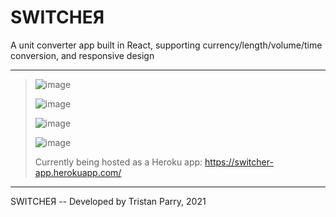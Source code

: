 # SWITCHEЯ
A unit converter app built in React, supporting currency/length/volume/time conversion, and responsive design

----------------------------------------------------------------------------------------------------------------------------------
>
> ![image](https://user-images.githubusercontent.com/64918749/124390456-bb0a3180-dcb9-11eb-8bc2-3c30aa9ac052.png)
> 
> ![image](https://user-images.githubusercontent.com/64918749/124390472-c9584d80-dcb9-11eb-9359-3b175c6eee9f.png)
> 
> ![image](https://user-images.githubusercontent.com/64918749/124390481-d83f0000-dcb9-11eb-838f-aade27ffc146.png)
> 
> ![image](https://user-images.githubusercontent.com/64918749/124390492-e3922b80-dcb9-11eb-8150-4dc6221444de.png)
> 
> Currently being hosted as a Heroku app:
> https://switcher-app.herokuapp.com/
>
----------------------------------------------------------------------------------------------------------------------------------

SWITCHEЯ -- Developed by Tristan Parry, 2021
